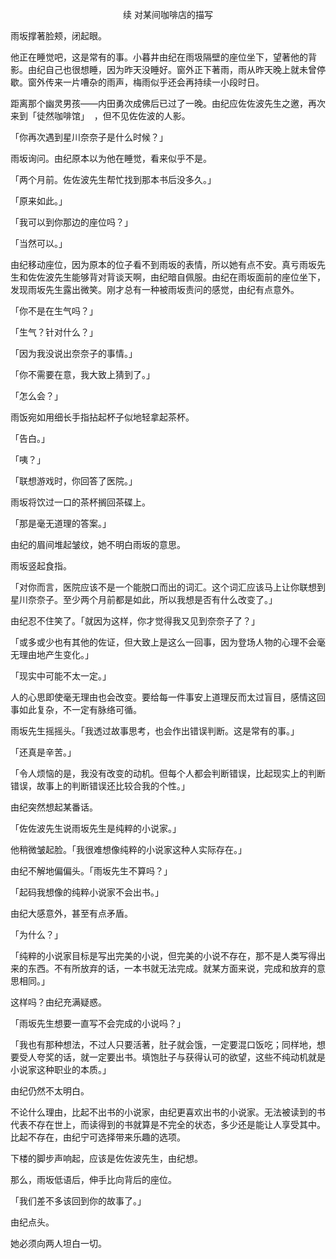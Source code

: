 <p align="center">续 对某间咖啡店的描写</p>

雨坂撑著脸颊，闭起眼。

他正在睡觉吧，这是常有的事。小暮井由纪在雨圾隔壁的座位坐下，望著他的背影。由纪自己也很想睡，因为昨天没睡好。窗外正下著雨，雨从昨天晚上就未曾停歇。窗外传来一片嘈杂的雨声，梅雨似乎还会再持续一小段时日。

距离那个幽灵男孩——内田勇次成佛后已过了一晚。由纪应佐佐波先生之邀，再次来到「徒然咖啡馆」  ，但不见佐佐波的人影。

「你再次遇到星川奈奈子是什么时候？」

雨坂询问。由纪原本以为他在睡觉，看来似乎不是。

「两个月前。佐佐波先生帮忙找到那本书后没多久。」

「原来如此。」

「我可以到你那边的座位吗？」

「当然可以。」

由纪移动座位，因为原本的位子看不到雨坂的表情，所以她有点不安。真亏雨坂先生和佐佐波先生能够背对背谈天啊，由纪暗自佩服。由纪在雨坂面前的座位坐下，发现雨坂先生露出微笑。刚才总有一种被雨坂责问的感觉，由纪有点意外。

「你不是在生气吗？」

「生气？针对什么？」

「因为我没说出奈奈子的事情。」

「你不需要在意，我大致上猜到了。」

「怎么会？」

雨饭宛如用细长手指拈起杯子似地轻拿起茶杯。

「告白。」

「咦？」

「联想游戏时，你回答了医院。」

雨坂将饮过一口的茶杯搁回茶碟上。

「那是毫无道理的答案。」

由纪的眉间堆起皱纹，她不明白雨坂的意思。

雨坂竖起食指。

「对你而言，医院应该不是一个能脱口而出的词汇。这个词汇应该马上让你联想到星川奈奈子。至少两个月前都是如此，所以我想是否有什么改变了。」

由纪忍不住笑了。「就因为这样，你才觉得我又见到奈奈子了？」

「或多或少也有其他的佐证，但大致上是这么一回事，因为登场人物的心理不会毫无理由地产生变化。」

「现实中可能不太一定。」

人的心思即使毫无理由也会改变。要给每一件事安上道理反而太过盲目，感情这回事如此复杂，不一定有脉络可循。

雨坂先生摇摇头。「我透过故事思考，也会作出错误判断。这是常有的事。」

「还真是辛苦。」

「令人烦恼的是，我没有改变的动机。但每个人都会判断错误，比起现实上的判断错误，故事上的判断错误还比较合我的个性。」

由纪突然想起某番话。

「佐佐波先生说雨坂先生是纯粹的小说家。」

他稍微皱起脸。「我很难想像纯粹的小说家这种人实际存在。」

由纪不解地偏偏头。「雨坂先生不算吗？」

「起码我想像的纯粹小说家不会出书。」

由纪大感意外，甚至有点矛盾。

「为什么？」

「纯粹的小说家目标是写出完美的小说，但完美的小说不存在，那不是人类写得出来的东西。不有所放弃的话，一本书就无法完成。就某方面来说，完成和放弃的意思相同。」

这样吗？由纪充满疑惑。

「雨坂先生想要一直写不会完成的小说吗？」

「我也有那种想法，不过人只要活著，肚子就会饿，一定要混口饭吃；同样地，想要受人夸奖的话，就一定要出书。填饱肚子与获得认可的欲望，这些不纯动机就是小说家这种职业的本质。」

由纪仍然不太明白。

不论什么理由，比起不出书的小说家，由纪更喜欢出书的小说家。无法被读到的书代表不存在世上，而读得到的书就算是不完全的状态，多少还是能让人享受其中。比起不存在，由纪宁可选择带来乐趣的选项。

下楼的脚步声响起，应该是佐佐波先生，由纪想。

那么，雨坂低语后，伸手比向背后的座位。

「我们差不多该回到你的故事了。」

由纪点头。

她必须向两人坦白一切。

